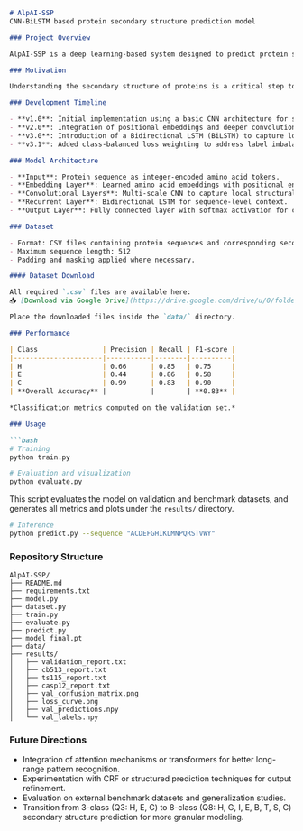 ````markdown
# AlpAI-SSP  
CNN-BiLSTM based protein secondary structure prediction model

### Project Overview

AlpAI-SSP is a deep learning-based system designed to predict protein secondary structures — specifically, Helix (H), Beta Sheet (E), and Coil (C) — from amino acid sequences. The goal of this project is to assist in computational biology and bioinformatics by providing accurate predictions that can complement or reduce the need for experimental methods such as X-ray crystallography or NMR spectroscopy.

### Motivation

Understanding the secondary structure of proteins is a critical step toward deciphering their function. While experimental determination is accurate, it is often expensive and time-consuming. AlpAI leverages machine learning to offer a faster, scalable alternative for large-scale protein analysis.

### Development Timeline

- **v1.0**: Initial implementation using a basic CNN architecture for sequence tagging.  
- **v2.0**: Integration of positional embeddings and deeper convolutional layers for richer feature extraction.  
- **v3.0**: Introduction of a Bidirectional LSTM (BiLSTM) to capture long-range dependencies and improve prediction of beta sheets.  
- **v3.1**: Added class-balanced loss weighting to address label imbalance.  

### Model Architecture

- **Input**: Protein sequence as integer-encoded amino acid tokens.  
- **Embedding Layer**: Learned amino acid embeddings with positional encoding.  
- **Convolutional Layers**: Multi-scale CNN to capture local structural motifs.  
- **Recurrent Layer**: Bidirectional LSTM for sequence-level context.  
- **Output Layer**: Fully connected layer with softmax activation for class probabilities.  

### Dataset

- Format: CSV files containing protein sequences and corresponding secondary structure labels (H, E, C).  
- Maximum sequence length: 512  
- Padding and masking applied where necessary.  

#### Dataset Download

All required `.csv` files are available here:  
📥 [Download via Google Drive](https://drive.google.com/drive/u/0/folders/1Z7HZPMZOcR_hPhD722Hr4U_xmeUX29aY)

Place the downloaded files inside the `data/` directory.

### Performance

| Class                | Precision | Recall | F1-score |
|----------------------|-----------|--------|----------|
| H                    | 0.66      | 0.85   | 0.75     |
| E                    | 0.44      | 0.86   | 0.58     |
| C                    | 0.99      | 0.83   | 0.90     |
| **Overall Accuracy** |           |        | **0.83** |

*Classification metrics computed on the validation set.*

### Usage

```bash
# Training
python train.py

# Evaluation and visualization
python evaluate.py
````

This script evaluates the model on validation and benchmark datasets, and generates all metrics and plots under the `results/` directory.

```bash
# Inference
python predict.py --sequence "ACDEFGHIKLMNPQRSTVWY"
```

### Repository Structure

```
AlpAI-SSP/
├── README.md
├── requirements.txt
├── model.py
├── dataset.py
├── train.py
├── evaluate.py
├── predict.py
├── model_final.pt
├── data/
├── results/
│   ├── validation_report.txt
│   ├── cb513_report.txt
│   ├── ts115_report.txt
│   ├── casp12_report.txt
│   ├── val_confusion_matrix.png
│   ├── loss_curve.png
│   ├── val_predictions.npy
│   └── val_labels.npy
```

### Future Directions

* Integration of attention mechanisms or transformers for better long-range pattern recognition.
* Experimentation with CRF or structured prediction techniques for output refinement.
* Evaluation on external benchmark datasets and generalization studies.
* Transition from 3-class (Q3: H, E, C) to 8-class (Q8: H, G, I, E, B, T, S, C) secondary structure prediction for more granular modeling.

```
```
